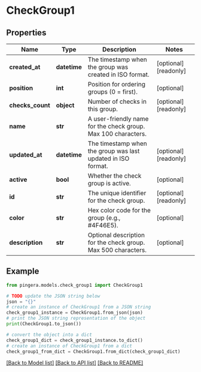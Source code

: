 # CheckGroup1


## Properties

Name | Type | Description | Notes
------------ | ------------- | ------------- | -------------
**created_at** | **datetime** | The timestamp when the group was created in ISO format. | [optional] [readonly] 
**position** | **int** | Position for ordering groups (0 &#x3D; first). | [optional] 
**checks_count** | **object** | Number of checks in this group. | [optional] [readonly] 
**name** | **str** | A user-friendly name for the check group. Max 100 characters. | 
**updated_at** | **datetime** | The timestamp when the group was last updated in ISO format. | [optional] [readonly] 
**active** | **bool** | Whether the check group is active. | [optional] 
**id** | **str** | The unique identifier for the check group. | [optional] [readonly] 
**color** | **str** | Hex color code for the group (e.g., #4F46E5). | [optional] 
**description** | **str** | Optional description for the check group. Max 500 characters. | [optional] 

## Example

```python
from pingera.models.check_group1 import CheckGroup1

# TODO update the JSON string below
json = "{}"
# create an instance of CheckGroup1 from a JSON string
check_group1_instance = CheckGroup1.from_json(json)
# print the JSON string representation of the object
print(CheckGroup1.to_json())

# convert the object into a dict
check_group1_dict = check_group1_instance.to_dict()
# create an instance of CheckGroup1 from a dict
check_group1_from_dict = CheckGroup1.from_dict(check_group1_dict)
```
[[Back to Model list]](../README.md#documentation-for-models) [[Back to API list]](../README.md#documentation-for-api-endpoints) [[Back to README]](../README.md)


